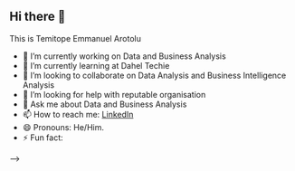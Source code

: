 ## Hi there 👋
This is Temitope Emmanuel Arotolu



- 🔭 I’m currently working on Data and Business Analysis
- 🌱 I’m currently learning at Dahel Techie
- 👯 I’m looking to collaborate on Data Analysis and Business Intelligence Analysis
- 🤔 I’m looking for help with reputable organisation
- 💬 Ask me about Data and Business Analysis
- 📫 How to reach me: [LinkedIn](www.linkedin.com/in/temitope-arotolu-690a34b5)
- 😄 Pronouns: He/Him.
- ⚡ Fun fact: 

-->

